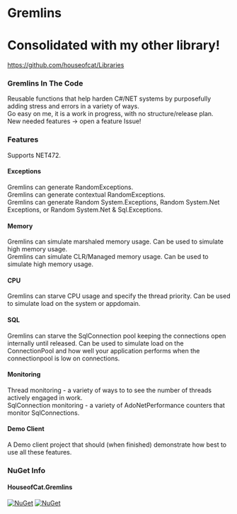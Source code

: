 # Gremlins  

# Consolidated with my other library!
https://github.com/houseofcat/Libraries

### Gremlins In The Code  

Reusable functions that help harden C#/NET systems by purposefully adding stress and errors in a variety of ways.  
Go easy on me, it is a work in progress, with no structure/release plan.  
New needed features -> open a feature Issue!  

### Features  
Supports NET472.  

#### Exceptions  
Gremlins can generate RandomExceptions.  
Gremlins can generate contextual RandomExceptions.  
Gremlins can generate Random System.Exceptions, Random System.Net Exceptions, or Random System.Net & Sql.Exceptions.  

#### Memory  
Gremlins can simulate marshaled memory usage. Can be used to simulate high memory usage.  
Gremlins can simulate CLR/Managed memory usage. Can be used to simulate high memory usage.  

#### CPU  
Gremlins can starve CPU usage and specify the thread priority. Can be used to simulate load on the system or appdomain.  

#### SQL  
Gremlins can starve the SqlConnection pool keeping the connections open internally until released. Can be used to simulate load on the ConnectionPool and how well your application performs when the connectionpool is low on connections.  

#### Monitoring  
Thread monitoring - a variety of ways to to see the number of threads actively engaged in work.  
SqlConnection monitoring - a variety of AdoNetPerformance counters that monitor SqlConnections.  

#### Demo Client  
A Demo client project that should (when finished) demonstrate how best to use all these features.  


### NuGet Info
#### HouseofCat.Gremlins  
[![NuGet](https://img.shields.io/nuget/dt/HouseofCat.Gremlins.svg)](https://www.nuget.org/packages/HouseofCat.Gremlins/) [![NuGet](https://img.shields.io/nuget/v/HouseofCat.Gremlins.svg)](https://www.nuget.org/packages/HouseofCat.Gremlins/)
